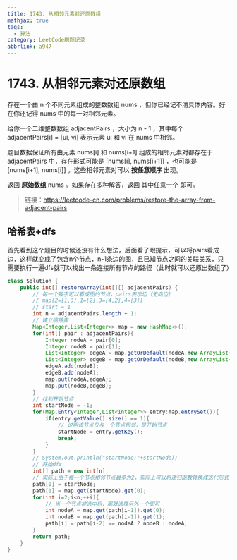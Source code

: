 ```yaml
---
title: 1743. 从相邻元素对还原数组
mathjax: true
tags:
  - 算法
category: LeetCode刷题记录
abbrlink: a947
---
```

# 1743. 从相邻元素对还原数组

存在一个由 n 个不同元素组成的整数数组 nums ，但你已经记不清具体内容。好在你还记得 nums 中的每一对相邻元素。

给你一个二维整数数组 adjacentPairs ，大小为 n - 1 ，其中每个 adjacentPairs[i] = [ui, vi] 表示元素 ui 和 vi 在 nums 中相邻。

题目数据保证所有由元素 nums[i] 和 nums[i+1] 组成的相邻元素对都存在于 adjacentPairs 中，存在形式可能是 [nums[i], nums[i+1]] ，也可能是 [nums[i+1], nums[i]] 。这些相邻元素对可以 **按任意顺序** 出现。

返回 **原始数组** nums 。如果存在多种解答，返回 其中任意一个 即可。

> 链接：https://leetcode-cn.com/problems/restore-the-array-from-adjacent-pairs

<!-- more -->

## 哈希表+dfs

首先看到这个题目的时候还没有什么想法，后面看了眼提示，可以将pairs看成边，这样就变成了包含n个节点，n-1条边的图，且已知节点之间的关联关系，只需要执行一遍dfs就可以找出一条连接所有节点的路径（此时就可以还原出数组了）

```java
class Solution {
    public int[] restoreArray(int[][] adjacentPairs) {
        // 每一个数字可以看成图的节点，pairs表示边（无向边）
        // map{2=[1,3],1=[2],3=[4,2],4=[3]}
        // start = 1
        int n = adjacentPairs.length + 1;
      	// 建立临接表
        Map<Integer,List<Integer>> map = new HashMap<>();
        for(int[] pair : adjacentPairs){
            Integer nodeA = pair[0];
            Integer nodeB = pair[1];
            List<Integer> edgeA = map.getOrDefault(nodeA,new ArrayList<Integer>());
            List<Integer> edgeB = map.getOrDefault(nodeB,new ArrayList<Integer>());
            edgeA.add(nodeB);
            edgeB.add(nodeA);
            map.put(nodeA,edgeA);
            map.put(nodeB,edgeB);
        }
        // 找到开始节点
        int startNode = -1;
        for(Map.Entry<Integer,List<Integer>> entry:map.entrySet()){
            if(entry.getValue().size() == 1){
                // 说明该节点仅与一个节点相邻，是开始节点
                startNode = entry.getKey();
                break;
            }
        }
        // System.out.println("startNode:"+startNode);
        // 开始dfs
        int[] path = new int[n];
        // 实际上由于每一个节点相邻节点最多为2，实际上可以将递归函数转换成迭代形式
        path[0] = startNode;
        path[1] = map.get(startNode).get(0);
        for(int i=2;i<n;++i){
            // 当一个节点被选中后，那就选择另外一个即可
            int nodeA = map.get(path[i-1]).get(0);
            int nodeB = map.get(path[i-1]).get(1);
            path[i] = path[i-2] == nodeA ? nodeB : nodeA; 
        }
        return path;
    }
}
```

